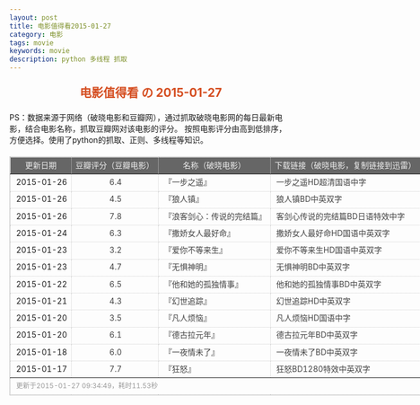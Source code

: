 ```yaml
---
layout: post
title: 电影值得看2015-01-27
category: 电影
tags: movie
keywords: movie 
description: python 多线程 抓取
---
```

<h2 style="text-align:center;color:#D54E21;margin:20px auto">电影值得看 の 2015-01-27</h2>
<div>PS：数据来源于网络（破晓电影和豆瓣网），通过抓取破晓电影网的每日最新电影，结合电影名称，抓取豆瓣网对该电影的评分。
按照电影评分由高到低排序，方便选择。使用了python的抓取、正则、多线程等知识。</div>
<table id="movietb">
	<thead>
		<tr>
			<td min-width="100px">更新日期</td>
			<td min-width="100px">豆瓣评分（豆瓣电影）</td>
			<td min-width="300px">名称（破晓电影）</td>
			<td>下载链接（破晓电影，复制链接到迅雷）</td>
		</tr>
	</thead>
	<tbody>
		<tr>
			<td>2015-01-26</td>
			<td style="color:#FF5138!important;text-align:center;"><a href="http://movie.douban.com/subject/6126442/" target="_blank">6.4</a></td>
			<td>『<a href="http://www.poxiao.com/movie/37999.html" target="_blank">一步之遥</a>』</td>
			<td><a href="ftp://2:2@p13.poxiao.com:8202/[www.poxiao.com破晓电影]一步之遥HD超清国语中字.rmvb" target="_blank">一步之遥HD超清国语中字</a></td>
		</tr>
				<tr>
			<td>2015-01-26</td>
			<td style="color:#FF5138!important;text-align:center;"><a href="http://movie.douban.com/subject/3627307/" target="_blank">4.5</a></td>
			<td>『<a href="http://www.poxiao.com/movie/38006.html" target="_blank">狼人镇</a>』</td>
			<td><a href="ftp://4:4@p13.poxiao.com:8202/[www.poxiao.com破晓电影]狼人镇BD中英双字.rmvb" target="_blank">狼人镇BD中英双字</a></td>
		</tr>
				<tr>
			<td>2015-01-26</td>
			<td style="color:#FF5138!important;text-align:center;"><a href="http://movie.douban.com/subject/24845116/" target="_blank">7.8</a></td>
			<td>『<a href="http://www.poxiao.com/movie/38005.html" target="_blank">浪客剑心：传说的完结篇</a>』</td>
			<td><a href="ftp://3:3@p13.poxiao.com:8202/[www.poxiao.com破晓电影]浪客剑心传说的完结篇BD日语特效中字.rmvb" target="_blank">客剑心传说的完结篇BD日语特效中字</a></td>
		</tr>
				<tr>
			<td>2015-01-24</td>
			<td style="color:#FF5138!important;text-align:center;"><a href="http://movie.douban.com/subject/4881607/" target="_blank">6.3</a></td>
			<td>『<a href="http://www.poxiao.com/movie/38002.html" target="_blank">撒娇女人最好命</a>』</td>
			<td><a href="ftp://1:1@p13.poxiao.com:8202/[www.poxiao.com破晓电影]撒娇女人最好命HD国语中英双字.mkv" target="_blank">撒娇女人最好命HD国语中英双字</a></td>
		</tr>
				<tr>
			<td>2015-01-23</td>
			<td style="color:#FF5138!important;text-align:center;"><a href="http://movie.douban.com/subject/26242664/" target="_blank">3.2</a></td>
			<td>『<a href="http://www.poxiao.com/movie/37996.html" target="_blank">爱你不等来生</a>』</td>
			<td><a href="ftp://6:6@p13.poxiao.com:8202/[www.poxiao.com破晓电影]爱你不等来生HD国语中英双字.rmvb" target="_blank">爱你不等来生HD国语中英双字</a></td>
		</tr>
				<tr>
			<td>2015-01-23</td>
			<td style="color:#FF5138!important;text-align:center;"><a href="http://movie.douban.com/subject/20470030/" target="_blank">4.7</a></td>
			<td>『<a href="http://www.poxiao.com/movie/37995.html" target="_blank">无惧神明</a>』</td>
			<td><a href="ftp://5:5@p13.poxiao.com:8202/[www.poxiao.com破晓电影]无惧神明BD中英双字.rmvb" target="_blank">无惧神明BD中英双字</a></td>
		</tr>
				<tr>
			<td>2015-01-22</td>
			<td style="color:#FF5138!important;text-align:center;"><a href="http://movie.douban.com/subject/4109746/" target="_blank">6.5</a></td>
			<td>『<a href="http://www.poxiao.com/movie/37993.html" target="_blank">他和她的孤独情事</a>』</td>
			<td><a href="ftp://5:5@p27.poxiao.com:8201/[www.poxiao.com破晓电影]他和她的孤独情事BD中英双字.rmvb" target="_blank">他和她的孤独情事BD中英双字</a></td>
		</tr>
				<tr>
			<td>2015-01-21</td>
			<td style="color:#FF5138!important;text-align:center;"><a href="http://movie.douban.com/subject/25823531/" target="_blank">4.3</a></td>
			<td>『<a href="http://www.poxiao.com/movie/37992.html" target="_blank">幻世追踪</a>』</td>
			<td><a href="ftp://3:3@p13.poxiao.com:8202/[www.poxiao.com破晓电影]幻世追踪HD中英双字.rmvb" target="_blank">幻世追踪HD中英双字</a></td>
		</tr>
				<tr>
			<td>2015-01-20</td>
			<td style="color:#FF5138!important;text-align:center;"><a href="http://movie.douban.com/subject/25728051/" target="_blank">3.5</a></td>
			<td>『<a href="http://www.poxiao.com/movie/37986.html" target="_blank">凡人烦恼</a>』</td>
			<td><a href="ftp://1:1@p13.poxiao.com:8202/[www.poxiao.com破晓电影]凡人烦恼HD国语中字.mkv" target="_blank">凡人烦恼HD国语中字</a></td>
		</tr>
				<tr>
			<td>2015-01-20</td>
			<td style="color:#FF5138!important;text-align:center;"><a href="http://movie.douban.com/subject/2147872/" target="_blank">6.1</a></td>
			<td>『<a href="http://www.poxiao.com/movie/37868.html" target="_blank">德古拉元年</a>』</td>
			<td><a href="ftp://2:2@p13.poxiao.com:8202/[www.poxiao.com破晓电影]德古拉元年BD中英双字.rmvb" target="_blank">德古拉元年BD中英双字</a></td>
		</tr>
				<tr>
			<td>2015-01-18</td>
			<td style="color:#FF5138!important;text-align:center;"><a href="http://movie.douban.com/subject/21324289/" target="_blank">6.0</a></td>
			<td>『<a href="http://www.poxiao.com/movie/37982.html" target="_blank">一夜情未了</a>』</td>
			<td><a href="ftp://6:6@p13.poxiao.com:8202/[www.poxiao.com破晓电影]一夜情未了BD中英双字.rmvb" target="_blank">一夜情未了BD中英双字</a></td>
		</tr>
				<tr>
			<td>2015-01-17</td>
			<td style="color:#FF5138!important;text-align:center;"><a href="http://movie.douban.com/subject/23331914/" target="_blank">7.7</a></td>
			<td>『<a href="http://www.poxiao.com/movie/37854.html" target="_blank">狂怒</a>』</td>
			<td><a href="ftp://5:5@p13.poxiao.com:8202/[www.poxiao.com破晓电影]狂怒BD1280特效中英双字.rmvb" target="_blank">狂怒BD1280特效中英双字</a></td>
		</tr>
			</tbody>
	<tfoot>
		<tr>
			<td colspan="4">更新于2015-01-27 09:34:49，耗时11.53秒</td>
		</tr>
	</tfoot>
</table>	<style>
	#movietb {width:790px;border:1px #CCCCCC solid;font-size:14px;margin:20px auto;}
	#movietb td {border:1px #CCCCCC dotted;line-height:24px;vertical-align: middle;}
	#movietb a {text-decoration:none;color:#464646; text-shadow:0 1px 0 #F2F2F2;border:0!important}
	#movietb a:hover {text-decoration:underline;color:#D54E21;}
	#movietb tbody tr:hover{background:#CCC}
	#movietb thead {background-color:#666;color:#eee;text-align:center}
	#movietb tbody {text-align:left;}
	#movietb tbody td {padding-left:10px;}
	#movietb tfoot td,.size {padding-left: 10px;font-size:12px;color:#999}
</style>